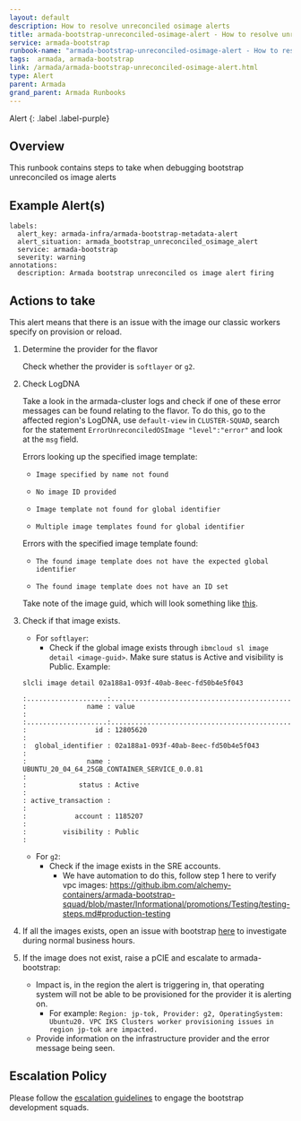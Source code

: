 ```yaml
---
layout: default
description: How to resolve unreconciled osimage alerts 
title: armada-bootstrap-unreconciled-osimage-alert - How to resolve unreconciled osimage alerts
service: armada-bootstrap
runbook-name: "armada-bootstrap-unreconciled-osimage-alert - How to resolve unreconciled osimage alerts"
tags:  armada, armada-bootstrap
link: /armada/armada-bootstrap-unreconciled-osimage-alert.html
type: Alert
parent: Armada
grand_parent: Armada Runbooks
---
```


Alert
{: .label .label-purple}

## Overview
This runbook contains steps to take when debugging bootstrap unreconciled os image alerts

## Example Alert(s)

~~~~
labels:
  alert_key: armada-infra/armada-bootstrap-metadata-alert
  alert_situation: armada_bootstrap_unreconciled_osimage_alert
  service: armada-bootstrap
  severity: warning
annotations:
  description: Armada bootstrap unreconciled os image alert firing
~~~~

## Actions to take

This alert means that there is an issue with the image our classic workers specify on provision or reload.

1. Determine the provider for the flavor

    Check whether the provider is `softlayer` or `g2`.

2. Check LogDNA

    Take a look in the armada-cluster logs and check if one of these error messages can be found relating to the flavor. To do this, go to the affected region's LogDNA, use `default-view` in `CLUSTER-SQUAD`, search for the statement `ErrorUnreconciledOSImage "level":"error"` and look at the `msg` field.


    Errors looking up the specified image template:

    - `Image specified by name not found`

    - `No image ID provided`

    - `Image template not found for global identifier`

    - `Multiple image templates found for global identifier`

    Errors with the specified image template found:

    - `The found image template does not have the expected global identifier`

    - `The found image template does not have an ID set`

    Take note of the image guid, which will look something like [this](https://github.ibm.com/alchemy-containers/armada-bootstrap/blob/develop/scripts/armadaansibleversionedboms/boms/1.28/1.28.2_1533/provisioninfo_softlayer_virtual_UBUNTU_20_64_25GB#L2).

3. Check if that image exists.

    - For `softlayer`: 
      - Check if the global image exists through `ibmcloud sl image detail <image-guid>`. Make sure status is Active and visibility is Public.
        Example: 
    ```
    slcli image detail 02a188a1-093f-40ab-8eec-fd50b4e5f043

    :....................:......................................................................................................................................................................:
    :               name : value                                                                                                                                                                :
    :....................:......................................................................................................................................................................:
    :                 id : 12805620                                                                                                                                                             :
    :  global_identifier : 02a188a1-093f-40ab-8eec-fd50b4e5f043                                                                                                                                 :
    :               name : UBUNTU_20_04_64_25GB_CONTAINER_SERVICE_0.0.81                                                                                                                        :
    :             status : Active                                                                                                                                                               :
    : active_transaction :                                                                                                                                                                      :
    :            account : 1185207                                                                                                                                                              :
    :         visibility : Public                                                                                                                                                               :
    ```
    - For `g2`:
      - Check if the image exists in the SRE accounts. 
        - We have automation to do this, follow step 1 here to verify vpc images: https://github.ibm.com/alchemy-containers/armada-bootstrap-squad/blob/master/Informational/promotions/Testing/testing-steps.md#production-testing

4. If all the images exists, open an issue with bootstrap [here](https://github.ibm.com/alchemy-containers/bootstrap-squad/issues/new) to investigate during normal business hours. 

5. If the image does not exist, raise a pCIE and escalate to armada-bootstrap:
    - Impact is, in the region the alert is triggering in, that operating system will not be able to be provisioned for the provider it is alerting on. 
      - For example: `Region: jp-tok, Provider: g2, OperatingSystem: Ubuntu20. VPC IKS Clusters worker provisioning issues in region jp-tok are impacted.`
    - Provide information on the infrastructure provider and the error message being seen.


## Escalation Policy
Please follow the [escalation guidelines](./armada-bootstrap-collect-info-before-escalation.html) to engage the bootstrap development squads.
